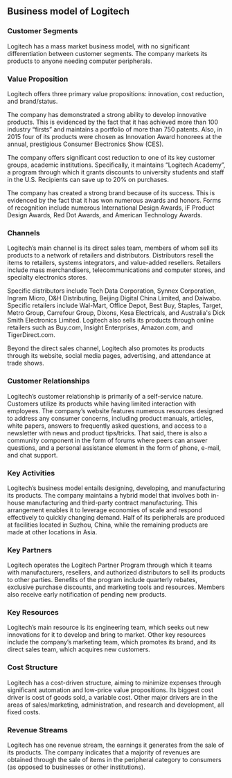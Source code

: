 Business model of Logitech
--------------------------

 ### Customer Segments

 Logitech has a mass market business model, with no significant differentiation between customer segments. The company markets its products to anyone needing computer peripherals.

 ### Value Proposition

 Logitech offers three primary value propositions: innovation, cost reduction, and brand/status.

 The company has demonstrated a strong ability to develop innovative products. This is evidenced by the fact that it has achieved more than 100 industry “firsts” and maintains a portfolio of more than 750 patents. Also, in 2015 four of its products were chosen as Innovation Award honorees at the annual, prestigious Consumer Electronics Show (CES).

 The company offers significant cost reduction to one of its key customer groups, academic institutions. Specifically, it maintains “Logitech Academy”, a program through which it grants discounts to university students and staff in the U.S. Recipients can save up to 20% on purchases.

 The company has created a strong brand because of its success. This is evidenced by the fact that it has won numerous awards and honors. Forms of recognition include numerous International Design Awards, iF Product Design Awards, Red Dot Awards, and American Technology Awards.

 ### Channels

 Logitech’s main channel is its direct sales team, members of whom sell its products to a network of retailers and distributors. Distributors resell the items to retailers, systems integrators, and value-added resellers. Retailers include mass merchandisers, telecommunications and computer stores, and specialty electronics stores.

 Specific distributors include Tech Data Corporation, Synnex Corporation, Ingram Micro, D&H Distributing, Beijing Digital China Limited, and Daiwabo. Specific retailers include Wal-Mart, Office Depot, Best Buy, Staples, Target, Metro Group, Carrefour Group, Dixons, Kesa Electricals, and Australia's Dick Smith Electronics Limited. Logitech also sells its products through online retailers such as Buy.com, Insight Enterprises, Amazon.com, and TigerDirect.com.

 Beyond the direct sales channel, Logitech also promotes its products through its website, social media pages, advertising, and attendance at trade shows.

 ### Customer Relationships

 Logitech’s customer relationship is primarily of a self-service nature. Customers utilize its products while having limited interaction with employees. The company’s website features numerous resources designed to address any consumer concerns, including product manuals, articles, white papers, answers to frequently asked questions, and access to a newsletter with news and product tips/tricks. That said, there is also a community component in the form of forums where peers can answer questions, and a personal assistance element in the form of phone, e-mail, and chat support.

 ### Key Activities

 Logitech’s business model entails designing, developing, and manufacturing its products. The company maintains a hybrid model that involves both in-house manufacturing and third-party contract manufacturing. This arrangement enables it to leverage economies of scale and respond effectively to quickly changing demand. Half of its peripherals are produced at facilities located in Suzhou, China, while the remaining products are made at other locations in Asia.

 ### Key Partners

 Logitech operates the Logitech Partner Program through which it teams with manufacturers, resellers, and authorized distributors to sell its products to other parties. Benefits of the program include quarterly rebates, exclusive purchase discounts, and marketing tools and resources. Members also receive early notification of pending new products.

 ### Key Resources

 Logitech’s main resource is its engineering team, which seeks out new innovations for it to develop and bring to market. Other key resources include the company’s marketing team, which promotes its brand, and its direct sales team, which acquires new customers.

 ### Cost Structure

 Logitech has a cost-driven structure, aiming to minimize expenses through significant automation and low-price value propositions. Its biggest cost driver is cost of goods sold, a variable cost. Other major drivers are in the areas of sales/marketing, administration, and research and development, all fixed costs.

 ### Revenue Streams

 Logitech has one revenue stream, the earnings it generates from the sale of its products. The company indicates that a majority of revenues are obtained through the sale of items in the peripheral category to consumers (as opposed to businesses or other institutions).